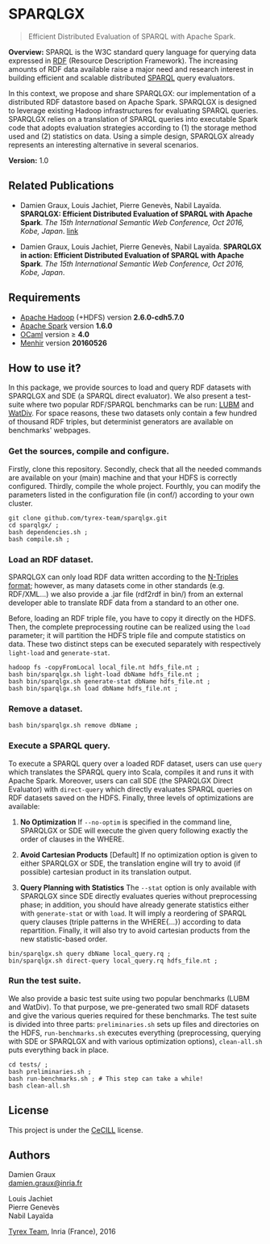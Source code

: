 SPARQLGX
========

>Efficient Distributed Evaluation of SPARQL with Apache Spark.

__Overview:__ SPARQL is the W3C standard query language for querying
data expressed in
[RDF](https://www.w3.org/TR/2014/REC-rdf11-concepts-20140225/)
(Resource Description Framework). The increasing amounts of RDF data
available raise a major need and research interest in building
efficient and scalable distributed
[SPARQL](https://www.w3.org/TR/sparql11-query/) query evaluators.

In this context, we propose and share SPARQLGX: our implementation of
a distributed RDF datastore based on Apache Spark. SPARQLGX is
designed to leverage existing Hadoop infrastructures for evaluating
SPARQL queries. SPARQLGX relies on a translation of SPARQL queries
into executable Spark code that adopts evaluation strategies according
to (1) the storage method used and (2) statistics on data. Using a
simple design, SPARQLGX already represents an interesting alternative
in several scenarios.

__Version:__ 1.0

Related Publications
--------------------

- Damien Graux, Louis Jachiet, Pierre Genev&egrave;s, Nabil
  Laya&iuml;da. __SPARQLGX: Efficient Distributed Evaluation of SPARQL
  with Apache Spark__. _The 15th International Semantic Web
  Conference, Oct 2016, Kobe,
  Japan_. [link](https://hal.inria.fr/hal-01344915)

- Damien Graux, Louis Jachiet, Pierre Genev&egrave;s, Nabil
  Laya&iuml;da. __SPARQLGX in action: Efficient Distributed Evaluation
  of SPARQL with Apache Spark__. _The 15th International Semantic Web
  Conference, Oct 2016, Kobe, Japan_.

Requirements
------------

- [Apache Hadoop](http://hadoop.apache.org) (+HDFS) version __2.6.0-cdh5.7.0__
- [Apache Spark](http://spark.apache.org/) version __1.6.0__
- [OCaml](http://ocaml.org/) version ≥ __4.0__
- [Menhir](http://gallium.inria.fr/~fpottier/menhir/) version __20160526__

How to use it?
--------------

In this package, we provide sources to load and query RDF datasets
with SPARQLGX and SDE (a SPARQL direct evaluator). We also present a
test-suite where two popular RDF/SPARQL benchmarks can be run:
[LUBM](http://swat.cse.lehigh.edu/projects/lubm/) and
[WatDiv](http://dsg.uwaterloo.ca/watdiv/). For space reasons, these
two datasets only contain a few hundred of thousand RDF triples, but
determinist generators are available on benchmarks' webpages.

### Get the sources, compile and configure.

Firstly, clone this repository. Secondly, check that all the needed
commands are available on your (main) machine and that your HDFS is
correctly configured. Thirdly, compile the whole project. Fourthly,
you can modify the parameters listed in the configuration file (in
conf/) according to your own cluster.

    git clone github.com/tyrex-team/sparqlgx.git
    cd sparqlgx/ ;
    bash dependencies.sh ;
    bash compile.sh ;

### Load an RDF dataset.

SPARQLGX can only load RDF data written according to the [N-Triples
format](https://www.w3.org/TR/n-triples/); however, as many datasets
come in other standards (e.g. RDF/XML...) we also provide a .jar file
(rdf2rdf in bin/) from an external developer able to translate RDF
data from a standard to an other one.

Before, loading an RDF triple file, you have to copy it directly on
the HDFS. Then, the complete preprocessing routine can be realized
using the `load` parameter; it will partition the HDFS triple file and
compute statistics on data. These two distinct steps can be executed
separately with respectively `light-load` and `generate-stat`.

    hadoop fs -copyFromLocal local_file.nt hdfs_file.nt ;
    bash bin/sparqlgx.sh light-load dbName hdfs_file.nt ;
    bash bin/sparqlgx.sh generate-stat dbName hdfs_file.nt ;
    bash bin/sparqlgx.sh load dbName hdfs_file.nt ;

### Remove a dataset.

    bash bin/sparqlgx.sh remove dbName ;

### Execute a SPARQL query.

To execute a SPARQL query over a loaded RDF dataset, users can use
`query` which translates the SPARQL query into Scala, compiles it and
runs it with Apache Spark. Moreover, users can call SDE (the SPARQLGX
Direct Evaluator) with `direct-query` which directly evaluates SPARQL
queries on RDF datasets saved on the HDFS. Finally, three levels of
optimizations are available:

1. __No Optimization__ If `--no-optim` is specified in the command
line, SPARQLGX or SDE will execute the given query following exactly
the order of clauses in the WHERE.

2. __Avoid Cartesian Products__ [Default] If no optimization option is
given to either SPARQLGX or SDE, the translation engine will try to
avoid (if possible) cartesian product in its translation output.

3. __Query Planning with Statistics__ The `--stat` option is only
available with SPARQLGX since SDE directly evaluates queries without
preprocessing phase; in addition, you should have already generate
statistics either with `generate-stat` or with `load`. It will imply a
reordering of SPARQL query clauses (triple patterns in the WHERE{...})
according to data repartition. Finally, it will also try to avoid
cartesian products from the new statistic-based order.

<!-- Dirty Markdown Hack -->

    bin/sparqlgx.sh query dbName local_query.rq ;
    bin/sparqlgx.sh direct-query local_query.rq hdfs_file.nt ;

### Run the test suite.

We also provide a basic test suite using two popular benchmarks (LUBM
and WatDiv). To that purpose, we pre-generated two small RDF datasets
and give the various queries required for these benchmarks. The test
suite is divided into three parts: `preliminaries.sh` sets up files
and directories on the HDFS, `run-benchmarks.sh` executes everything
(preprocessing, querying with SDE or SPARQLGX and with various
optimization options), `clean-all.sh` puts everything back in place.

    cd tests/ ;
    bash preliminaries.sh ;
    bash run-benchmarks.sh ; # This step can take a while!
    bash clean-all.sh

License
-------

This project is under the [CeCILL](http://www.cecill.info/index.en.html) license.

Authors
-------

Damien Graux  
<damien.graux@inria.fr>  

Louis Jachiet  
Pierre Genev&egrave;s  
Nabil Laya&iuml;da  

[Tyrex Team](tyrex.inria.fr), Inria (France), 2016
